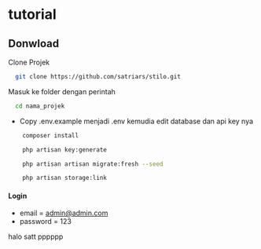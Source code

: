 # tutorial

## Donwload

Clone Projek

```bash
  git clone https://github.com/satriars/stilo.git
```

Masuk ke folder dengan perintah

```bash
  cd nama_projek
```

-   Copy .env.example menjadi .env kemudia edit database dan api key nya

```bash
    composer install
```

```bash
    php artisan key:generate
```

```bash
    php artisan artisan migrate:fresh --seed
```

```bash
    php artisan storage:link
```

#### Login

-   email = admin@admin.com
-   password = 123

halo satt pppppp